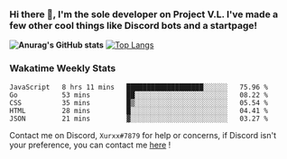 ### Hi there 👋, I'm the sole developer on Project V.L. I've made a few other cool things like Discord bots and a startpage!
**![Anurag's GitHub stats](https://github-readme-stats.vercel.app/api?username=5late&count_private=true&show_icons=true&theme=tokyonight)**
[![Top Langs](https://github-readme-stats.vercel.app/api/top-langs/?username=5late&theme=ayu-mirage)](https://github.com/anuraghazra/github-readme-stats)

### Wakatime Weekly Stats

<!--START_SECTION:waka-->
```text
JavaScript   8 hrs 11 mins   ███████████████████░░░░░░   75.96 % 
Go           53 mins         ██░░░░░░░░░░░░░░░░░░░░░░░   08.22 % 
CSS          35 mins         █▒░░░░░░░░░░░░░░░░░░░░░░░   05.54 % 
HTML         28 mins         █░░░░░░░░░░░░░░░░░░░░░░░░   04.41 % 
JSON         21 mins         ▓░░░░░░░░░░░░░░░░░░░░░░░░   03.27 % 
```
<!--END_SECTION:waka-->

Contact me on Discord, ``Xurxx#7879`` for help or concerns, if Discord isn't your preference, you can contact me [here](https://github.com/5late/5late/issues) !
